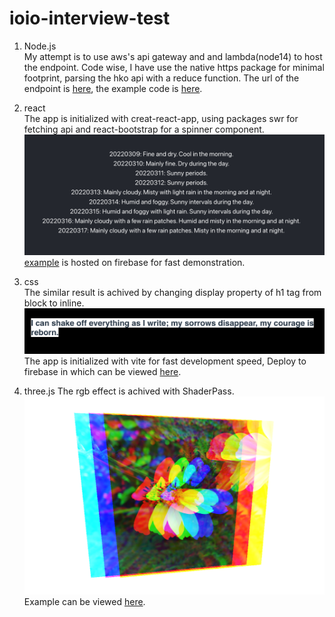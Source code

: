 # ioio-interview-test

1. Node.js\
My attempt is to use aws's api gateway and and lambda(node14) to host the endpoint.
Code wise, I have use the native https package for minimal footprint, parsing the hko api with a reduce function.
The url of the endpoint is [here](https://oxihr4s9a6.execute-api.ca-central-1.amazonaws.com/prod/9daysweather), the example code is [here](./test1.js).

2. react\
The app is initialized with creat-react-app, using packages swr for fetching api and react-bootstrap for a spinner component.\
![](img/test2.png)
[example](https://ioio-test2.web.app/) is hosted on firebase for fast demonstration.

3. css\
The similar result is achived by changing display property of h1 tag from block to inline.
![](img/test3.png)
The app is initialized with vite for fast development speed, Deploy to firebase in which can be viewed [here](https://ioio-test3.web.app/).

4. three.js
The rgb effect is achived with ShaderPass.
![](img/test4.png)
Example can be viewed [here](https://ioio-test4.web.app).